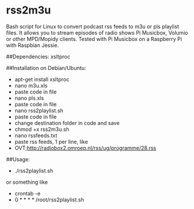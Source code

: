 # rss2m3u
Bash script for Linux to convert podcast rss feeds to m3u or pls playlist files. It allows you to stream episodes of radio shows Pi Musicbox, Volumio or other MPD/Mopidy clients. Tested with Pi Musicbox on a Raspberry Pi with Raspbian Jessie.

##Dependencies:
xsltproc

##Installation on Debian/Ubuntu:
- apt-get install xsltproc
- nano m3u.xls
- paste code in file
- nano pls.xls
- paste code in file
- nano rss2playlist.sh
- paste code in file
- change destination folder in code and save
- chmod +x rss2m3u.sh
- nano rssfeeds.txt
- paste rss feeds, 1 per line, like 
- OVT;http://radiobox2.omroep.nl/rss/ug/programme/28.rss
  
##Usage:
- ./rss2playlist.sh

or something like

- crontab -e
- 0 * * * * /root/rss2playlist.sh
  

